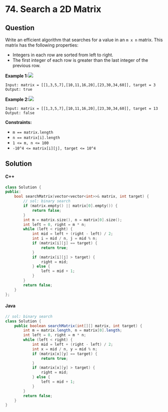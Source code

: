 # 74. Search a 2D Matrix

## Question

Write an efficient algorithm that searches for a value in an `m x n` matrix. This matrix has the following properties:

* Integers in each row are sorted from left to right.
* The first integer of each row is greater than the last integer of the previous row.

**Example 1:**![](https://assets.leetcode.com/uploads/2020/10/05/mat.jpg)

```
Input: matrix = [[1,3,5,7],[10,11,16,20],[23,30,34,60]], target = 3
Output: true
```

**Example 2:**![](https://assets.leetcode.com/uploads/2020/10/05/mat2.jpg)

```
Input: matrix = [[1,3,5,7],[10,11,16,20],[23,30,34,60]], target = 13
Output: false
```

**Constraints:**

* `m == matrix.length`
* `n == matrix[i].length`
* `1 <= m, n <= 100`
* `-10^4 <= matrix[i][j], target <= 10^4`

## Solution

#### C++

```cpp
class Solution {
public:
    bool searchMatrix(vector<vector<int>>& matrix, int target) {
        // sol: binary search
        if (matrix.empty() || matrix[0].empty()) {
            return false;
        }
        int m = matrix.size(), n = matrix[0].size();
        int left = 0, right = m * n;
        while (left < right) {
            int mid = left + (right - left) / 2;
            int i = mid / n, j = mid % n;
            if (matrix[i][j] == target) {
                return true;
            }
            if (matrix[i][j] > target) {
                right = mid;
            } else {
                left = mid + 1;
            }
        }
        return false;
    }
};
```

#### Java

```java
// sol: binary search
class Solution {
    public boolean searchMatrix(int[][] matrix, int target) {
        int m = matrix.length, n = matrix[0].length;
        int left = 0, right = m * n;
        while (left < right) {
            int mid = left + (right - left) / 2;
            int x = mid / n, y = mid % n;
            if (matrix[x][y] == target) {
                return true;
            }
            if (matrix[x][y] > target) {
                right = mid;
            } else {
                left = mid + 1;
            }
        }
        return false;
    }
}
```

